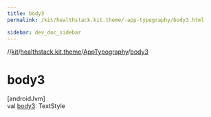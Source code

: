 ```yaml
---
title: body3
permalink: /kit/healthstack.kit.theme/-app-typography/body3.html

sidebar: dev_doc_sidebar
---
```

//[kit](../../../kit.html)/[healthstack.kit.theme](../index.html)/[AppTypography](index.html)/[body3](body3.html)



# body3



[androidJvm]\
val [body3](body3.html): TextStyle




